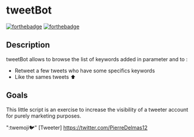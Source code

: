 # tweetBot
[![forthebadge](https://forthebadge.com/images/badges/made-with-python.svg)](https://forthebadge.com) [![forthebadge](https://forthebadge.com/images/badges/for-robots.svg)](https://forthebadge.com)

## Description

tweetBot allows to browse the list of keywords added in parameter and to : 

- Retweet a few tweets who have some specifics keywords 
- Like the sames tweets :arrow_up:

## Goals 

This little script is an exercise to increase the visibility of a tweeter account for purely marketing purposes.

":twemoji:bird:" [Tweeter] https://twitter.com/PierreDelmas12 